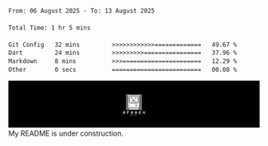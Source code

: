 <!--START_SECTION:waka-->

```txt
From: 06 August 2025 - To: 13 August 2025

Total Time: 1 hr 5 mins

Git Config   32 mins         >>>>>>>>>>>>=============   49.67 %
Dart         24 mins         >>>>>>>>>================   37.96 %
Markdown     8 mins          >>>======================   12.29 %
Other        0 secs          =========================   00.08 %
```

<!--END_SECTION:waka-->

<img src="https://raw.githubusercontent.com/n3xta/image-hosting/main/img/202411032331174.png"/>
My README is under construction. 

